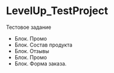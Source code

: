 # LevelUp_TestProject
Тестовое задание

- Блок. Промо
- Блок. Состав продукта
- Блок. Отзывы
- Блок. Промо
- Блок. Форма заказа.
